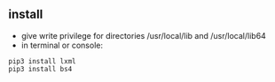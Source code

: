 ## install
- give write privilege for directories /usr/local/lib and /usr/local/lib64
- in terminal or console:

```commandline
pip3 install lxml
pip3 install bs4
```